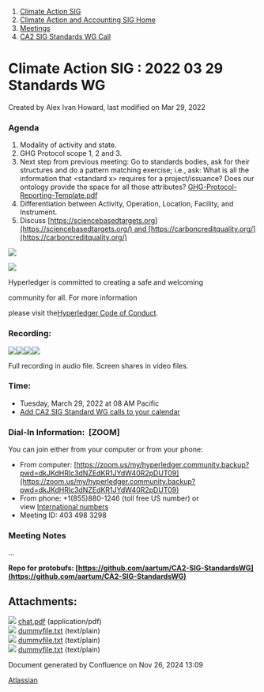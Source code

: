 1. [Climate Action SIG](index.html)
2. [Climate Action and Accounting SIG Home](Climate-Action-and-Accounting-SIG-Home_19005445.html)
3. [Meetings](Meetings_19005583.html)
4. [CA2 SIG Standards WG Call](CA2-SIG-Standards-WG-Call_19007176.html)

# Climate Action SIG : 2022 03 29 Standards WG

Created by Alex Ivan Howard, last modified on Mar 29, 2022

### Agenda

1. Modality of activity and state.
2. GHG Protocol scope 1, 2 and 3.
3. Next step from previous meeting: Go to standards bodies, ask for their structures and do a pattern matching exercise; i.e., ask: What is all the information that &lt;standard x&gt; requires for a project/issuance? Does our ontology provide the space for all those attributes? [GHG-Protocol-Reporting-Template.pdf](https://lf-hyperledger.atlassian.net/wiki/download/attachments/19008949/GHG-Protocol-Reporting-Template.pdf?version=1&modificationDate=1647329981000&api=v2)
4. Differentiation between Activity, Operation, Location, Facility, and Instrument.
5. Discuss [https://sciencebasedtargets.org](https://sciencebasedtargets.org/) and [https://carboncreditquality.org/](https://carboncreditquality.org/)

![](https://wiki.hyperledger.org/download/attachments/29034696/Antitrustnotice.png?version=1&modificationDate=1581695654000&api=v2)

![](https://wiki.hyperledger.org/download/attachments/2392771/welcome.png?version=2&modificationDate=1572450107000&api=v2)

Hyperledger is committed to creating a safe and welcoming

community for all. For more information

please visit the[Hyperledger Code of Conduct](https://lf-hyperledger.atlassian.net/wiki/display/HYP/Hyperledger+Code+of+Conduct).

### Recording:

![](plugins/servlet/confluence/placeholder/unknown-attachment)[![](attachments/thumbnails/19009041/19009059)](attachments/19009041/19009059.pdf)![](plugins/servlet/confluence/placeholder/unknown-attachment)![](plugins/servlet/confluence/placeholder/unknown-attachment)

Full recording in audio file. Screen shares in video files.

### **Time:**

- Tuesday, March 29, 2022 at 08 AM Pacific
- [Add CA2 SIG Standard WG calls to your calendar](https://lists.hyperledger.org/g/climate-sig/ics/invite.ics?repeatid=36679)

### **Dial-In Information:  \[ZOOM]**

You can join either from your computer or from your phone:

- From computer: [https://zoom.us/my/hyperledger.community.backup?pwd=dkJKdHRlc3dNZEdKR1JYdW40R2pDUT09](https://zoom.us/my/hyperledger.community.backup?pwd=dkJKdHRlc3dNZEdKR1JYdW40R2pDUT09)
- From phone: +1(855)880-1246 (toll free US number) or view [International numbers](https://zoom.us/u/bAaJoyznp)
- Meeting ID: 403 498 3298

### **Meeting Notes**

...

**Repo for protobufs: [https://github.com/aartum/CA2-SIG-StandardsWG](https://github.com/aartum/CA2-SIG-StandardsWG)**

## Attachments:

![](images/icons/bullet_blue.gif) [chat.pdf](attachments/19009041/19009059.pdf) (application/pdf)  
![](images/icons/bullet_blue.gif) [dummyfile.txt](attachments/19009041/19009061.txt) (text/plain)  
![](images/icons/bullet_blue.gif) [dummyfile.txt](attachments/19009041/19009060.txt) (text/plain)  
![](images/icons/bullet_blue.gif) [dummyfile.txt](attachments/19009041/19009058.txt) (text/plain)

Document generated by Confluence on Nov 26, 2024 13:09

[Atlassian](http://www.atlassian.com/)
